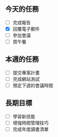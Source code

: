 ## 今天的任務
- [ ] 完成報告
- [x] 回覆電子郵件
- [ ] 參加會議
- [ ] 買午餐

## 本週的任務
- [ ] 提交專案計畫
- [ ] 完成網站測試
- [ ] 預定下週的會議時間

## 長期目標
- [ ] 學習新技能
- [ ] 增強時間管理技巧
- [ ] 完成年度讀書清單